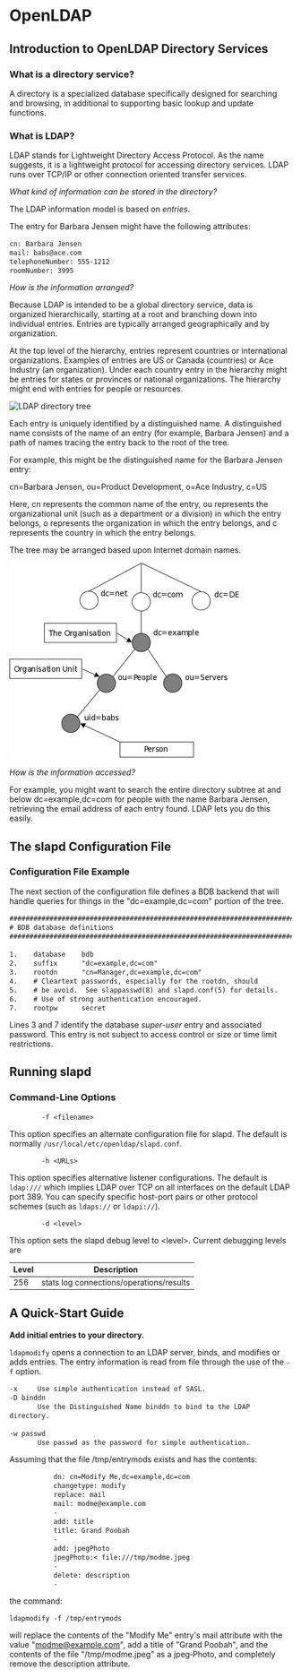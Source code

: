 # OpenLDAP
## Introduction to OpenLDAP Directory Services
### What is a directory service?
A directory is a specialized database specifically designed for searching and browsing, in additional to supporting basic lookup and update functions.

### What is LDAP?
LDAP stands for Lightweight Directory Access Protocol. As the name suggests, it is a lightweight protocol for accessing directory services. LDAP runs over TCP/IP or other connection oriented transfer services.

*What kind of information can be stored in the directory?*

The LDAP information model is based on *entries*.

The entry for Barbara Jensen might have the following attributes:
```
cn: Barbara Jensen
mail: babs@ace.com
telephoneNumber: 555-1212
roomNumber: 3995
```

*How is the information arranged?*

Because LDAP is intended to be a global directory service, data is organized hierarchically, starting at a root and branching down into individual entries. Entries are typically arranged geographically and by organization.

At the top level of the hierarchy, entries represent countries or international organizations. Examples of entries are US or Canada (countries) or Ace Industry (an organization). Under each country entry in the hierarchy might be entries for states or provinces or national organizations. The hierarchy might end with entries for people or resources.

![LDAP directory tree](ldap_intro_tree.png)

Each entry is uniquely identified by a distinguished name. A distinguished name consists of the name of an entry (for example, Barbara Jensen) and a path of names tracing the entry back to the root of the tree.

For example, this might be the distinguished name for the Barbara Jensen entry:

cn=Barbara Jensen, ou=Product Development, o=Ace Industry, c=US

Here, cn represents the common name of the entry, ou represents the organizational unit (such as a department or a division) in which the entry belongs, o represents the organization in which the entry belongs, and c represents the country in which the entry belongs.

The tree may be arranged based upon Internet domain names.

![LDAP directory tree (Internet naming)](ldap_intro_dctree.png)

*How is the information accessed?*

For example, you might want to search the entire directory subtree at and below dc=example,dc=com for people with the name Barbara Jensen, retrieving the email address of each entry found. LDAP lets you do this easily.

## The slapd Configuration File
### Configuration File Example
The next section of the configuration file defines a BDB backend that will handle queries for things in the "dc=example,dc=com" portion of the tree.
```
#######################################################################
# BDB database definitions
#######################################################################

1.    database    bdb
2.    suffix      "dc=example,dc=com"
3.    rootdn      "cn=Manager,dc=example,dc=com"
4.    # Cleartext passwords, especially for the rootdn, should
5.    # be avoid.  See slappasswd(8) and slapd.conf(5) for details.
6.    # Use of strong authentication encouraged.
7.    rootpw      secret
```
Lines 3 and 7 identify the database *super-user* entry and associated password. This entry is not subject to access control or size or time limit restrictions.

## Running slapd
### Command-Line Options
```
        -f <filename>
```
This option specifies an alternate configuration file for slapd. The default is normally `/usr/local/etc/openldap/slapd.conf`.
```
        -h <URLs>
```
This option specifies alternative listener configurations. The default is `ldap:///` which implies LDAP over TCP on all interfaces on the default LDAP port 389. You can specify specific host-port pairs or other protocol schemes (such as `ldaps://` or `ldapi://`).
```
        -d <level>
```
This option sets the slapd debug level to \<level\>. Current debugging levels are

**Level** | **Description**
------------ | -------------
256 | stats log connections/operations/results

## A Quick-Start Guide
**Add initial entries to your directory.**

`ldapmodify` opens a connection to an LDAP server, binds, and modifies or adds entries. The entry information is read from file through the use of the `-f` option.
```
-x     Use simple authentication instead of SASL.
-D binddn
       Use the Distinguished Name binddn to bind to the LDAP directory.

-w passwd
       Use passwd as the password for simple authentication.
```
Assuming that the file /tmp/entrymods exists and has the contents:
```
           dn: cn=Modify Me,dc=example,dc=com
           changetype: modify
           replace: mail
           mail: modme@example.com
           -
           add: title
           title: Grand Poobah
           -
           add: jpegPhoto
           jpegPhoto:< file:///tmp/modme.jpeg
           -
           delete: description
           -
```
the command:
```
ldapmodify -f /tmp/entrymods
```
will replace the contents of the "Modify Me" entry's mail attribute with the value "modme@example.com", add a title of "Grand Poobah", and the contents of the file "/tmp/modme.jpeg" as a jpeg‐Photo, and completely remove the description attribute.
